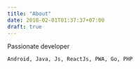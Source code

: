 ```yaml
---
title: "About"
date: 2018-02-01T01:37:37+07:00
draft: true
---
```


Passionate developer 

    Android, Java, Js, ReactJs, PWA, Go, PHP


